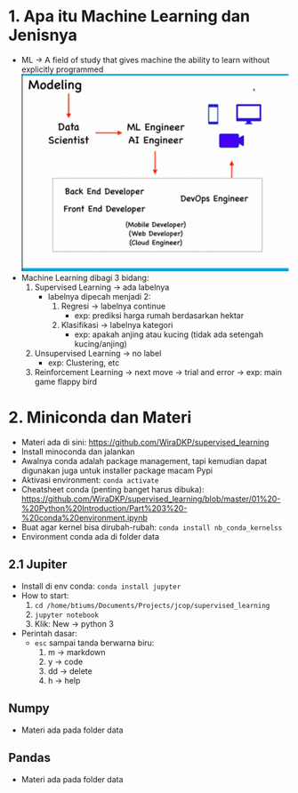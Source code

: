# 1. Apa itu Machine Learning dan Jenisnya
- ML -> A field of study that gives machine the ability to learn without explicitly programmed
![](img/2.png?raw=true)
- Machine Learning dibagi 3 bidang:
    1. Supervised Learning -> ada labelnya
        - labelnya dipecah menjadi 2:
            1. Regresi -> labelnya continue
                - exp: prediksi harga rumah berdasarkan hektar
            2. Klasifikasi -> labelnya kategori
                - exp: apakah anjing atau kucing (tidak ada setengah kucing/anjing)
    2. Unsupervised Learning -> no label
        - exp: Clustering, etc
    3. Reinforcement Learning -> next move 
        -> trial and error
        -> exp: main game flappy bird
# 2. Miniconda dan Materi
- Materi ada di sini: https://github.com/WiraDKP/supervised_learning
- Install minoconda dan jalankan
- Awalnya conda adalah package management, tapi kemudian dapat digunakan juga untuk installer package macam Pypi
- Aktivasi environment: `conda activate`
- Cheatsheet conda (penting banget harus dibuka): https://github.com/WiraDKP/supervised_learning/blob/master/01%20-%20Python%20Introduction/Part%203%20-%20conda%20environment.ipynb
- Buat agar kernel bisa dirubah-rubah: `conda install nb_conda_kernelss`
- Environment conda ada di folder data
## 2.1 Jupiter
- Install di env conda: `conda install jupyter`
- How to start:
    1. `cd /home/btiums/Documents/Projects/jcop/supervised_learning`
    2. `jupyter notebook`
    3. Klik: New -> python 3
- Perintah dasar:
    - `esc` sampai tanda berwarna biru:
        1. m -> markdown
        2. y -> code
        3. dd -> delete
        4. h -> help
## Numpy 
- Materi ada pada folder data
## Pandas
- Materi ada pada folder data


    